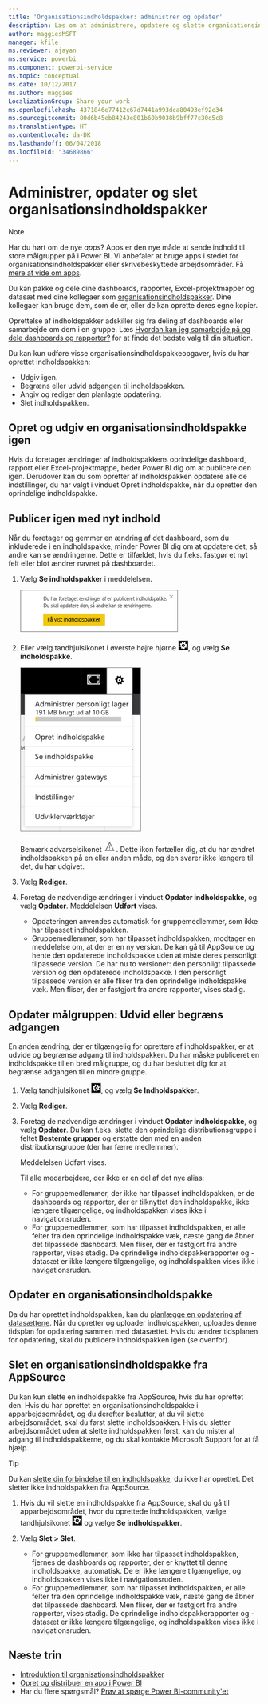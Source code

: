 ```yaml
---
title: 'Organisationsindholdspakker: administrer og opdater'
description: Læs om at administrere, opdatere og slette organisationsindholdspakker i Power BI.
author: maggiesMSFT
manager: kfile
ms.reviewer: ajayan
ms.service: powerbi
ms.component: powerbi-service
ms.topic: conceptual
ms.date: 10/12/2017
ms.author: maggies
LocalizationGroup: Share your work
ms.openlocfilehash: 4371846e77412c67d7441a993dca80493ef92e34
ms.sourcegitcommit: 80d6b45eb84243e801b60b9038b9bff77c30d5c8
ms.translationtype: HT
ms.contentlocale: da-DK
ms.lasthandoff: 06/04/2018
ms.locfileid: "34689866"
---
```

# <a name="manage-update-and-delete-organizational-content-packs"></a>Administrer, opdater og slet organisationsindholdspakker
> [!NOTE]
> Har du hørt om de nye *apps*? Apps er den nye måde at sende indhold til store målgrupper på i Power BI. Vi anbefaler at bruge apps i stedet for organisationsindholdspakker eller skrivebeskyttede arbejdsområder. Få [mere at vide om apps](service-install-use-apps.md).
> 
> 

Du kan pakke og dele dine dashboards, rapporter, Excel-projektmapper og datasæt med dine kollegaer som [organisationsindholdspakker](service-organizational-content-pack-introduction.md). Dine kollegaer kan bruge dem, som de er, eller de kan oprette deres egne kopier.

Oprettelse af indholdspakker adskiller sig fra deling af dashboards eller samarbejde om dem i en gruppe. Læs [Hvordan kan jeg samarbejde på og dele dashboards og rapporter?](service-how-to-collaborate-distribute-dashboards-reports.md) for at finde det bedste valg til din situation.

Du kan kun udføre visse organisationsindholdspakkeopgaver, hvis du har oprettet indholdspakken:

* Udgiv igen.
* Begræns eller udvid adgangen til indholdspakken.
* Angiv og rediger den planlagte opdatering.
* Slet indholdspakken.

## <a name="modify-and-re-publish-an-organizational-content-pack"></a>Opret og udgiv en organisationsindholdspakke igen
Hvis du foretager ændringer af indholdspakkens oprindelige dashboard, rapport eller Excel-projektmappe, beder Power BI dig om at publicere den igen. Derudover kan du som opretter af indholdspakken opdatere alle de indstillinger, du har valgt i vinduet Opret indholdspakke, når du opretter den oprindelige indholdspakke. 

## <a name="republish-with-new-content"></a>Publicer igen med nyt indhold
Når du foretager og gemmer en ændring af det dashboard, som du inkluderede i en indholdspakke, minder Power BI dig om at opdatere det, så andre kan se ændringerne. Dette er tilfældet, hvis du f.eks. fastgør et nyt felt eller blot ændrer navnet på dashboardet.

1. Vælg **Se indholdspakker** i meddelelsen.
   
   ![](media/service-organizational-content-pack-manage-update-delete/pbi_contpkchangesmessage.png)
2. Eller vælg tandhjulsikonet i øverste højre hjørne ![](media/service-organizational-content-pack-manage-update-delete/cog.png), og vælg **Se indholdspakke**.
   
   ![](media/service-organizational-content-pack-manage-update-delete/pbi_contpkview.png)
   
   Bemærk advarselsikonet ![](media/service-organizational-content-pack-manage-update-delete/pbi_contpkwarningicon.png).  Dette ikon fortæller dig, at du har ændret indholdspakken på en eller anden måde, og den svarer ikke længere til det, du har udgivet.
3. Vælg **Rediger**.  
4. Foretag de nødvendige ændringer i vinduet **Opdater indholdspakke**, og vælg **Opdater**. Meddelelsen **Udført** vises.
   
   * Opdateringen anvendes automatisk for gruppemedlemmer, som ikke har tilpasset indholdspakken.
   * Gruppemedlemmer, som har tilpasset indholdspakken, modtager en meddelelse om, at der er en ny version.  De kan gå til AppSource og hente den opdaterede indholdspakke uden at miste deres personligt tilpassede version.  De har nu to versioner: den personligt tilpassede version og den opdaterede indholdspakke.  I den personligt tilpassede version er alle fliser fra den oprindelige indholdspakke væk.  Men fliser, der er fastgjort fra andre rapporter, vises stadig.    

## <a name="update-the-audience-expand-or-restrict-access"></a>Opdater målgruppen: Udvid eller begræns adgangen
En anden ændring, der er tilgængelig for oprettere af indholdspakker, er at udvide og begrænse adgang til indholdspakken.  Du har måske publiceret en indholdspakke til en bred målgruppe, og du har besluttet dig for at begrænse adgangen til en mindre gruppe.  

1. Vælg tandhjulsikonet ![](media/service-organizational-content-pack-manage-update-delete/cog.png), og vælg **Se Indholdspakker**.
2. Vælg **Rediger**. 
3. Foretag de nødvendige ændringer i vinduet **Opdater indholdspakke**, og vælg **Opdater**. Du kan f.eks. slette den oprindelige distributionsgruppe i feltet **Bestemte grupper** og erstatte den med en anden distributionsgruppe (der har færre medlemmer).
   
   Meddelelsen Udført vises.
   
   Til alle medarbejdere, der ikke er en del af det nye alias:
   
   * For gruppemedlemmer, der ikke har tilpasset indholdspakken, er de dashboards og rapporter, der er tilknyttet den indholdspakke, ikke længere tilgængelige, og indholdspakken vises ikke i navigationsruden.
   * For gruppemedlemmer, som har tilpasset indholdspakken, er alle felter fra den oprindelige indholdspakke væk, næste gang de åbner det tilpassede dashboard.  Men fliser, der er fastgjort fra andre rapporter, vises stadig. De oprindelige indholdspakkerapporter og -datasæt er ikke længere tilgængelige, og indholdspakken vises ikke i navigationsruden.   

## <a name="refresh-an-organizational-content-pack"></a>Opdater en organisationsindholdspakke
Da du har oprettet indholdspakken, kan du [planlægge en opdatering af datasættene](refresh-data.md).  Når du opretter og uploader indholdspakken, uploades denne tidsplan for opdatering sammen med datasættet. Hvis du ændrer tidsplanen for opdatering, skal du publicere indholdspakken igen (se ovenfor).

## <a name="delete-an-organizational-content-pack-from-appsource"></a>Slet en organisationsindholdspakke fra AppSource
Du kan kun slette en indholdspakke fra AppSource, hvis du har oprettet den. Hvis du har oprettet en organisationsindholdspakke i apparbejdsområdet, og du derefter beslutter, at du vil slette arbejdsområdet, skal du først slette indholdspakken. Hvis du sletter arbejdsområdet uden at slette indholdspakken først, kan du mister al adgang til indholdspakkerne, og du skal kontakte Microsoft Support for at få hjælp. 

> [!TIP]
> Du kan [slette din forbindelse til en indholdspakke](service-organizational-content-pack-disconnect.md), du ikke har oprettet. Det sletter ikke indholdspakken fra AppSource.
> 
> 

1. Hvis du vil slette en indholdspakke fra AppSource, skal du gå til apparbejdsområdet, hvor du oprettede indholdspakken, vælge tandhjulsikonet ![](media/service-organizational-content-pack-manage-update-delete/cog.png) og vælge **Se indholdspakker**.
2. Vælg **Slet \> Slet**. 
   
   * For gruppemedlemmer, som ikke har tilpasset indholdspakken, fjernes de dashboards og rapporter, der er knyttet til denne indholdspakke, automatisk. De er ikke længere tilgængelige, og indholdspakken vises ikke i navigationsruden.
   * For gruppemedlemmer, som har tilpasset indholdspakken, er alle felter fra den oprindelige indholdspakke væk, næste gang de åbner det tilpassede dashboard.  Men fliser, der er fastgjort fra andre rapporter, vises stadig. De oprindelige indholdspakkerapporter og -datasæt er ikke længere tilgængelige, og indholdspakken vises ikke i navigationsruden.   

## <a name="next-steps"></a>Næste trin
* [Introduktion til organisationsindholdspakker](service-organizational-content-pack-introduction.md)
* [Opret og distribuer en app i Power BI](service-create-distribute-apps.md) 
* Har du flere spørgsmål? [Prøv at spørge Power BI-community'et](http://community.powerbi.com/)

